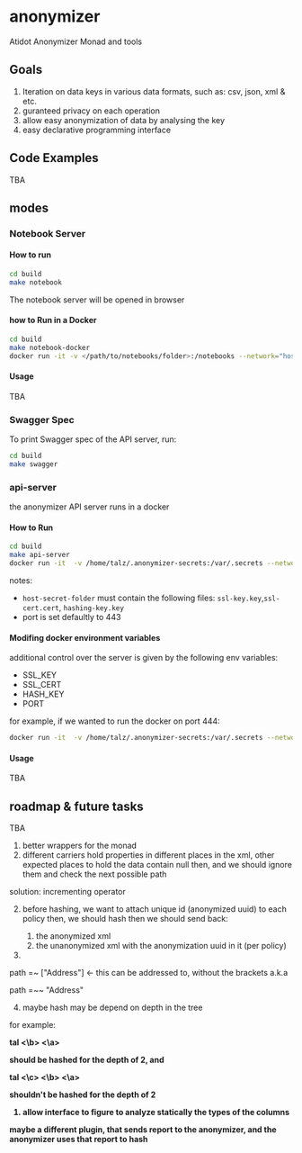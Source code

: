 # anonymizer

Atidot Anonymizer Monad and tools

## Goals

1. Iteration on data keys in various data formats, such as: csv, json, xml & etc.
1. guranteed privacy on each operation
1. allow easy anonymization of data by analysing the key
1. easy declarative programming interface

## Code Examples

TBA

## modes

### Notebook Server

#### How to run

```bash
cd build
make notebook
```

The notebook server will be opened in browser

#### how to Run in a Docker

```bash
cd build
make notebook-docker
docker run -it -v </path/to/notebooks/folder>:/notebooks --network="host" anonymizer-notebook
```

#### Usage

TBA

### Swagger Spec

To print Swagger spec of the API server, run:

```bash
cd build
make swagger
```

### api-server

the anonymizer API server runs in a docker

#### How to Run

```bash
cd build
make api-server
docker run -it  -v /home/talz/.anonymizer-secrets:/var/.secrets --network="host" anonymizer-api
```

notes:

* `host-secret-folder` must contain the following files: `ssl-key.key`,`ssl-cert.cert`, `hashing-key.key`
* port is set defaultly to 443

#### Modifing docker environment variables

additional control over the server is given by the following env variables:

* SSL_KEY
* SSL_CERT
* HASH_KEY
* PORT

for example, if we wanted to run the docker on port 444:

```bash
docker run -it  -v /home/talz/.anonymizer-secrets:/var/.secrets --network="host" -e PORT=444 anonymizer-api
```

#### Usage

TBA

## roadmap & future tasks

TBA

1. better wrappers for the monad
1. different carriers hold properties in different places in the xml, other expected places to hold the data contain null then, and we should ignore them and check the next possible path

solution: incrementing operator

2. before hashing, we want to attach unique id (anonymized uuid) to each policy
   then, we should hash
   then we should send back:
   1. the anonymized xml
   2. the unanonymized xml with the anonymization uuid in it (per policy)

3.
path =~ ["Address"] <- this can be addressed to, without the brackets
a.k.a

path =~~ "Address"

4. maybe hash may be depend on depth in the tree

for example:



<a>
<b>
tal
<\b>
<\a>

should be hashed for the depth of 2, and

<a>
<b>
<c>
tal
<\c>
<\b>
<\a>

shouldn't be hashed for the depth of 2


1. allow interface to figure to analyze statically the types of the columns

maybe a different plugin, that sends report to the anonymizer, and the anonymizer uses that report to hash